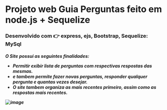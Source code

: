 # Projeto web Guia Perguntas feito em node.js + Sequelize

<h3/> Desenvolvido com 👉 express, ejs,  Bootstrap, Sequelize: MySql

<h5/> O Site possui as seguintes finalidades:
  
-  Permitir exibir lista de perguntas  com respectivas respostas das mesmas.
-  e tambem permite fazer novas perguntas, responder qualquer pergunta e quantas vezes desejar.
-  O site tambem organiza as mais recentes primeiro, assim como as respostas mais recentes.
  
  
![image](https://user-images.githubusercontent.com/67138155/102005192-b833f900-3cf5-11eb-990b-1fbc56458af0.png)
